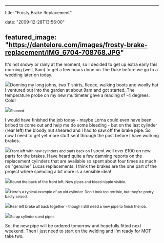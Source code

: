 
---
title: "Frosty Brake Replacement"

date: "2009-12-28T13:56:00"

featured_image: "https://dantelore.com/images/frosty-brake-replacement/IMG_6704-708768.JPG"
---


It's not snowy or rainy at the moment, so I decided to get up extra early this morning (well, 8am) to get a few hours done on The Duke before we go to a wedding later on today. 

<a href="http://danandtheduke.co.uk/uploaded_images/IMG_6704-708834.JPG"><img src="https://dantelore.com/images/frosty-brake-replacement/IMG_6704-708768.JPG"/></a>Donning my long johns, two T shirts, fleece, walking boots and woolly hat I ventured out into the garden at about 9am and got started.  The temperature probe on my new multimeter gave a reading of -4 degrees.  Cold!

<a href="http://danandtheduke.co.uk/uploaded_images/IMG_6732-707314.JPG"><img src="https://dantelore.com/images/frosty-brake-replacement/IMG_6732-707309.JPG"/></a><span style="font-size:85%;">Sheared</span>

I would have finished the job today - maybe Lorna could even have been bribed to come out and help me do some bleeding - but on the last cylinder (rear left) the bloody nut sheared and I had to saw off the brake pipe.  So now I need to get yet more stuff sent through the post before I have working brakes.

<a href="http://danandtheduke.co.uk/uploaded_images/IMG_6718-741302.JPG"><img src="https://dantelore.com/images/frosty-brake-replacement/IMG_6718-741297.JPG"/></a><span style="font-size:85%;">Front left with new cylinders and pads back on
</span>
I spent well over £100 on new parts for the brakes.  Have heard quite a few damning reports on the replacement cylinders that are available so spent about four times as much on "genuine" Lucas replacements.  I think the brakes are the one part of the project where spending a bit more is a sensible idea!

<a href="http://danandtheduke.co.uk/uploaded_images/IMG_6713-733338.JPG"><img src="https://dantelore.com/images/frosty-brake-replacement/IMG_6713-733333.JPG"/></a><span style="font-size:85%;">Round the back of the front left.  New pipes and bleed nipple visible.</span>

<a href="http://danandtheduke.co.uk/uploaded_images/IMG_6724-707337.JPG"><img src="https://dantelore.com/images/frosty-brake-replacement/IMG_6724-707333.JPG"/></a><span style="font-size:85%;">Here's a typical example of an old cylinder.  Don't look too terrible, but they're pretty badly seized.</span>

<a href="http://danandtheduke.co.uk/uploaded_images/IMG_6735-779641.JPG"><img src="https://dantelore.com/images/frosty-brake-replacement/IMG_6735-779637.JPG"/></a><span style="font-size:85%;">Rear left brake all back together - though I still need a new pipe to finish the job.</span>

<a href="http://danandtheduke.co.uk/uploaded_images/IMG_6737-779617.JPG"><img src="https://dantelore.com/images/frosty-brake-replacement/IMG_6737-779566.JPG"/></a><span style="font-size:85%;">Scrap cylinders and pipes</span>

So, the new pipe will be ordered tomorrow and hopefully fitted next weekend.  Then I just need to start on the welding and I'm ready for MOT take two.